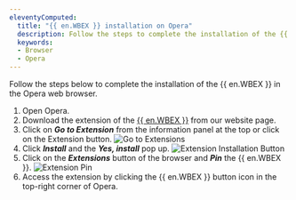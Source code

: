 ```yaml
---
eleventyComputed:
  title: "{{ en.WBEX }} installation on Opera"
  description: Follow the steps to complete the installation of the {{ en.WBEX }} in the Opera web browser.
  keywords:
  - Browser
  - Opera
---
```

Follow the steps below to complete the installation of the {{ en.WBEX }} in the Opera web browser.

1. Open Opera.
1. Download the extension of the [{{ en.WBEX }}](https://devolutions.net/workspace) from our website page.
1. Click on ***Go to Extension*** from the information panel at the top or click on the Extension button.
![Go to Extensions](https://cdnweb.devolutions.net/docs/en/kb/KB4815.png)
1. Click ***Install*** and the ***Yes, install*** pop up.
![Extension Installation Button](https://cdnweb.devolutions.net/docs/en/kb/KB4816.png)
1. Click on the ***Extensions*** button of the browser and ***Pin*** the {{ en.WBEX }}.
![Extension Pin](https://cdnweb.devolutions.net/docs/en/kb/KB4817.png)
1. Access the extension by clicking the {{ en.WBEX }} button icon in the top-right corner of Opera.
